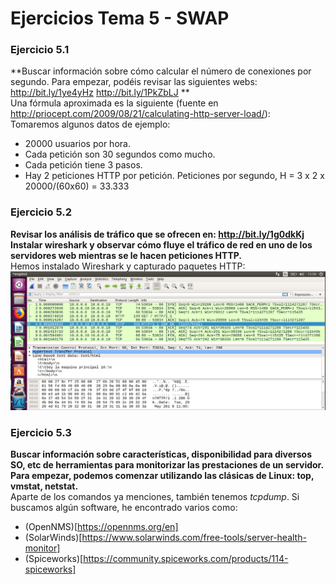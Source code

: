 # Ejercicios Tema 5 - SWAP

### Ejercicio 5.1
**Buscar información sobre cómo calcular el número de conexiones por segundo.
Para empezar, podéis revisar las siguientes webs: http://bit.ly/1ye4yHz http://bit.ly/1PkZbLJ **  
Una fórmula aproximada es la siguiente (fuente en http://priocept.com/2009/08/21/calculating-http-server-load/):  
Tomaremos algunos datos de ejemplo:  
* 20000 usuarios por hora.
* Cada petición son 30 segundos como mucho.
* Cada petición tiene 3 pasos.
* Hay 2 peticiones HTTP por petición.
Peticiones por segundo, H = 3 x 2 x 20000/(60x60) = 33.333  


### Ejercicio 5.2
**Revisar los análisis de tráfico que se ofrecen en: http://bit.ly/1g0dkKj  
Instalar wireshark y observar cómo fluye el tráfico de red en uno de los servidores web mientras se le hacen peticiones HTTP.**  
Hemos instalado Wireshark y capturado paquetes HTTP:  
![imagen](https://github.com/Anixo/SWAP/blob/master/Ejercicios/img/5.2.png)  


### Ejercicio 5.3
**Buscar información sobre características, disponibilidad para diversos SO, etc de herramientas para monitorizar las prestaciones de un servidor.  
Para empezar, podemos comenzar utilizando las clásicas de Linux: top, vmstat, netstat.**  
Aparte de los comandos ya menciones, también tenemos *tcpdump*. Si buscamos algún software, he encontrado varios como:  
* (OpenNMS)[https://opennms.org/en]
* (SolarWinds)[https://www.solarwinds.com/free-tools/server-health-monitor]
* (Spiceworks)[https://community.spiceworks.com/products/114-spiceworks]